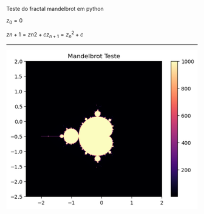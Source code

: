 Teste do fractal mandelbrot em python

${\displaystyle z_{0}=0\,}$ 

$z n + 1 = z n 2 + c {\displaystyle z_{n+1}={z_{n}}^{2}+c}$

---

![alt text](image.png)

